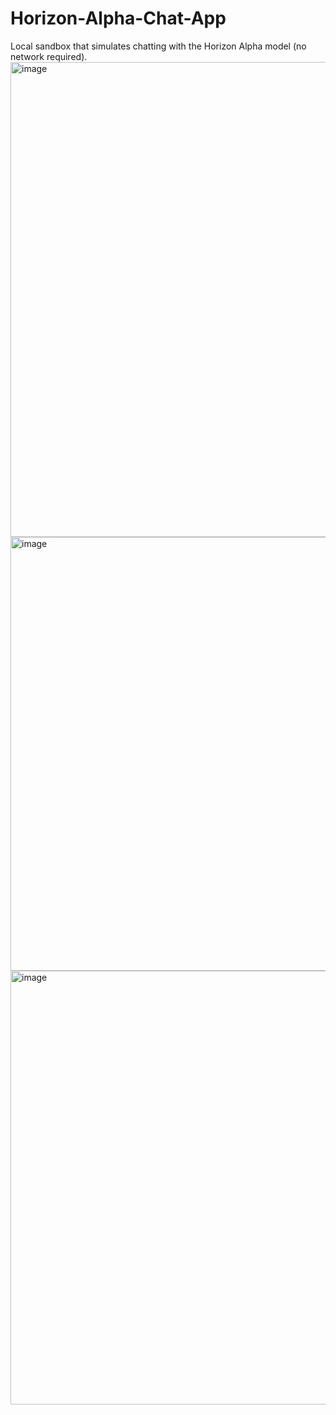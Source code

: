 # Horizon-Alpha-Chat-App
Local sandbox that simulates chatting with the Horizon Alpha model (no network required).
<img width="1115" height="760" alt="image" src="https://github.com/user-attachments/assets/9a5b5681-65a6-4126-ad60-b79a1b308e21" />
<img width="1114" height="694" alt="image" src="https://github.com/user-attachments/assets/f84f3481-abe1-4d71-818d-68cadeb9abfb" />
<img width="1113" height="694" alt="image" src="https://github.com/user-attachments/assets/5bab3e56-26f9-4bb4-b255-6f338a22959f" />
